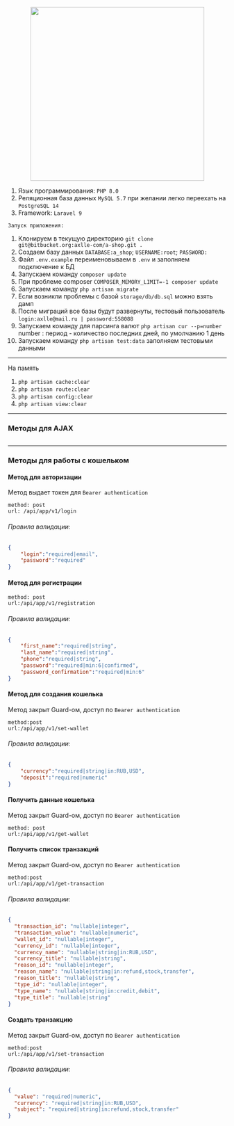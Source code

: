 <p align="center"><a href="https://laravel.com" target="_blank"><img src="https://raw.githubusercontent.com/laravel/art/master/logo-lockup/5%20SVG/2%20CMYK/1%20Full%20Color/laravel-logolockup-cmyk-red.svg" width="400"></a></p>

1. Язык программирования: `PHP 8.0`
2. Реляционная база данных `MySQL 5.7` при желании легко переехать на `PostgreSQL 14`
3. Framework: `Laravel 9`
```
Запуск приложения:
```
1. Клонируем в текущую директорию `git clone git@bitbucket.org:axlle-com/a-shop.git .`
2. Создаем базу данных `DATABASE:a_shop`; `USERNAME:root`; `PASSWORD:`
3. Файл `.env.example` переименовываем в `.env` и заполняем подключение к БД
4. Запускаем команду `composer update`
5. При проблеме composer `COMPOSER_MEMORY_LIMIT=-1 composer update`
6. Запускаем команду `php artisan migrate`
7. Если возникли проблемы с базой `storage/db/db.sql` можно взять дамп
8. После миграций все базы будут развернуты, тестовый пользователь `login:axlle@mail.ru | password:558088`
9. Запускаем команду для парсинга валют `php artisan cur --p=number` number : период - количество последних дней, по умолчанию 1 день
10. Запускаем команду `php artisan test:data` заполняем тестовыми данными
---
На память
1. `php artisan cache:clear`
2. `php artisan route:clear`
3. `php artisan config:clear`
4. `php artisan view:clear`
---

### Методы для AJAX
```json

```
---
### Методы для работы с кошельком
#### Метод для авторизации
Метод выдает токен для `Bearer authentication`
```
method: post
url: /api/app/v1/login
```
###### Правила валидации:
```json
{
    "login":"required|email",
    "password":"required"
}
```
#### Метод для регистрации
```
method: post
url:/api/app/v1/registration
```
###### Правила валидации:
```json
{
    "first_name":"required|string",
    "last_name":"required|string",
    "phone":"required|string",
    "password":"required|min:6|confirmed",
    "password_confirmation":"required|min:6"
}
```
#### Метод для создания кошелька
Метод закрыт Guard-ом, доступ по `Bearer authentication`
```
method:post
url:/api/app/v1/set-wallet
```
###### Правила валидации:
```json
{
    "currency":"required|string|in:RUB,USD",
    "deposit":"required|numeric"
}
```
#### Получить данные кошелька
Метод закрыт Guard-ом, доступ по `Bearer authentication`
```
method: post
url:/api/app/v1/get-wallet
```
#### Получить список транзакций
Метод закрыт Guard-ом, доступ по `Bearer authentication`
```
method:post
url:/api/app/v1/get-transaction
```
###### Правила валидации:
```json
{
  "transaction_id": "nullable|integer",
  "transaction_value": "nullable|numeric",
  "wallet_id": "nullable|integer",
  "currency_id": "nullable|integer",
  "currency_name": "nullable|string|in:RUB,USD",
  "currency_title": "nullable|string",
  "reason_id": "nullable|integer",
  "reason_name": "nullable|string|in:refund,stock,transfer",
  "reason_title": "nullable|string",
  "type_id": "nullable|integer",
  "type_name": "nullable|string|in:credit,debit",
  "type_title": "nullable|string"
}
```
#### Создать транзакцию
Метод закрыт Guard-ом, доступ по `Bearer authentication`
```
method:post
url:/api/app/v1/set-transaction
```
###### Правила валидации:
```json
{
  "value": "required|numeric",
  "currency": "required|string|in:RUB,USD",
  "subject": "required|string|in:refund,stock,transfer"
}
```
